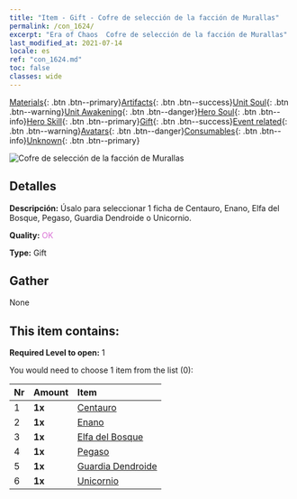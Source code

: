 ```yaml
---
title: "Item - Gift - Cofre de selección de la facción de Murallas"
permalink: /con_1624/
excerpt: "Era of Chaos  Cofre de selección de la facción de Murallas"
last_modified_at: 2021-07-14
locale: es
ref: "con_1624.md"
toc: false
classes: wide
---
```

 [Materials](/ItemsES/){: .btn .btn--primary}[Artifacts](/ItemsES/Artifacts/){: .btn .btn--success}[Unit Soul](/ItemsES/UnitSoul/){: .btn .btn--warning}[Unit Awakening](/ItemsES/UnitAwakening/){: .btn .btn--danger}[Hero Soul](/ItemsES/HeroSoul/){: .btn .btn--info}[Hero Skill](/ItemsES/HeroSkill/){: .btn .btn--primary}[Gift](/ItemsES/Gift/){: .btn .btn--success}[Event related](/ItemsES/Events/){: .btn .btn--warning}[Avatars](/ItemsES/Avatars/){: .btn .btn--danger}[Consumables](/ItemsES/Consumables/){: .btn .btn--info}[Unknown](/ItemsES/Unknown/){: .btn .btn--primary}

 ![Cofre de selección de la facción de Murallas](/images/t/i_907240.png)

## Detalles
 **Descripción:** Úsalo para seleccionar 1 ficha de Centauro, Enano, Elfa del Bosque, Pegaso, Guardia Dendroide o Unicornio.

 **Quality:** <span style="color: #DA70D6">OK</span>

 **Type:** Gift

## Gather

  None

## This item contains:

 **Required Level to open:** 1

 You would need to choose 1 item from the list (0):

  | Nr | Amount |     Item    |
  |:---|:-------|:------------|
  | 1 |  **1x** | [Centauro](/ItemsES/unt_199/) |  | 
  | 2 |  **1x** | [Enano](/ItemsES/unt_200/) |  | 
  | 3 |  **1x** | [Elfa del Bosque](/ItemsES/unt_201/) |  | 
  | 4 |  **1x** | [Pegaso](/ItemsES/unt_202/) |  | 
  | 5 |  **1x** | [Guardia Dendroide](/ItemsES/unt_203/) |  | 
  | 6 |  **1x** | [Unicornio](/ItemsES/unt_204/) |  | 
